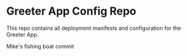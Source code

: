 # Greeter App Config Repo

This repo contains all deployment manifests and configuration for the Greeter App.

Mike's fishing boat commit
